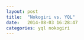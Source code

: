 ```yaml
---
layout: post
title:  "Nokogiri vs. YQL"
date:   2014-08-03 16:28:47
categories: yql nokogiri
---
```



